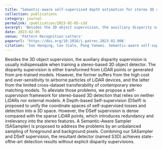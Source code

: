 ```yaml
---
title: "Semantic-aware self-supervised depth estimation for stereo 3D detection"
collection: publications
category: journal
permalink: /publication/2023-02-05-s3d
excerpt: 'Besides the 3D object supervision, the auxiliary disparity supervision is usually indispensable when training a stereo-based 3D object detector. The disparity supervision is either transformed from LiDAR points or generated from pre-trained models. However, the former suffers from the high cost and over-sensitivity to airborne particles of LiDAR devices, and the latter from the limited cross-dataset transferability of contemporary stereo matching models. To alleviate those problems, we propose a self-supervision framework for stereo-based 3D detection that relies on neither LiDARs nor external models. A Depth-based Self-supervision (DSelf) is proposed to unify the coordinate spaces of self-supervised losses and detection into a 3D space. However, the DSelf supervision is dense compared with the sparse LiDAR points, which introduces redundancy and irrelevancy into the stereo features. A Semantic-Aware Sampler (SASampler) is proposed to address the problems by an unbalanced sampling of foreground and background pixels. Combining our SASampler and DSelf supervision, the resultant detector (named S3D) achieves state-ofthe-art detection results without explicit disparity supervisions.'
date: 2023-02-05
venue: 'Pattern Recognition Letters'
paperurl: 'https://doi.org/10.1016/j.patrec.2023.02.006'
citation: 'Sun Hanqing, Cao Jiale, Pang Yanwei. Semantic-aware self-supervised depth estimation for stereo 3D detection. <i>Pattern Recognition Letters</i>, 2023, 167: 164-170.'
---
```

Besides the 3D object supervision, the auxiliary disparity supervision is usually indispensable when training a stereo-based 3D object detector. The disparity supervision is either transformed from LiDAR points or generated from pre-trained models. However, the former suffers from the high cost and over-sensitivity to airborne particles of LiDAR devices, and the latter from the limited cross-dataset transferability of contemporary stereo matching models. To alleviate those problems, we propose a self-supervision framework for stereo-based 3D detection that relies on neither LiDARs nor external models. A Depth-based Self-supervision (DSelf) is proposed to unify the coordinate spaces of self-supervised losses and detection into a 3D space. However, the DSelf supervision is dense compared with the sparse LiDAR points, which introduces redundancy and irrelevancy into the stereo features. A Semantic-Aware Sampler (SASampler) is proposed to address the problems by an unbalanced sampling of foreground and background pixels. Combining our SASampler and DSelf supervision, the resultant detector (named S3D) achieves state-ofthe-art detection results without explicit disparity supervisions.
